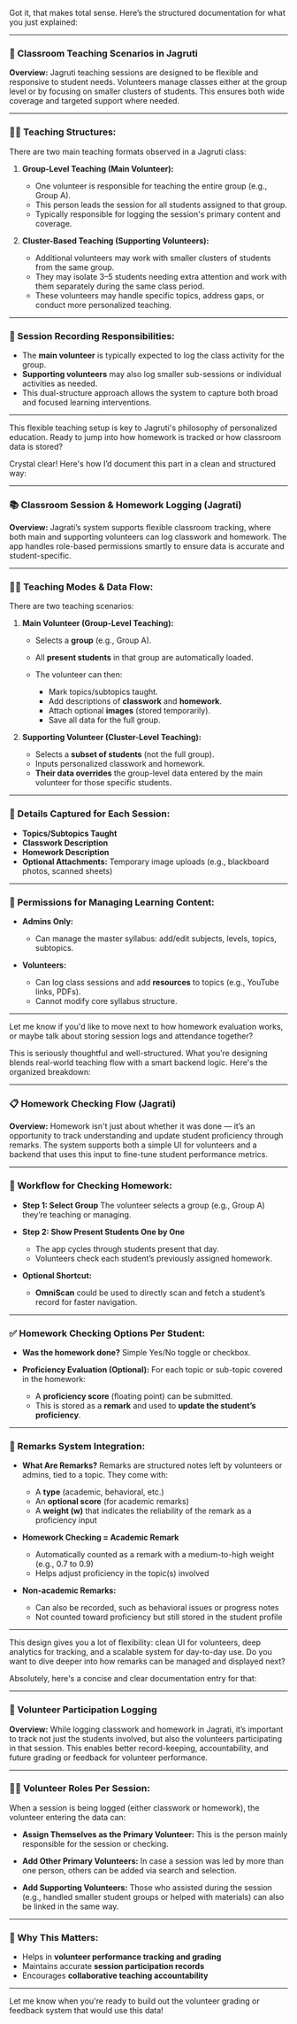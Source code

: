 Got it, that makes total sense. Here’s the structured documentation for what you just explained:

---

### **🏫 Classroom Teaching Scenarios in Jagruti**

**Overview:**
Jagruti teaching sessions are designed to be flexible and responsive to student needs. Volunteers manage classes either at the group level or by focusing on smaller clusters of students. This ensures both wide coverage and targeted support where needed.

---

### **🧑‍🏫 Teaching Structures:**

There are two main teaching formats observed in a Jagruti class:

1. **Group-Level Teaching (Main Volunteer):**

   * One volunteer is responsible for teaching the entire group (e.g., Group A).
   * This person leads the session for all students assigned to that group.
   * Typically responsible for logging the session's primary content and coverage.

2. **Cluster-Based Teaching (Supporting Volunteers):**

   * Additional volunteers may work with smaller clusters of students from the same group.
   * They may isolate 3–5 students needing extra attention and work with them separately during the same class period.
   * These volunteers may handle specific topics, address gaps, or conduct more personalized teaching.

---

### **🧾 Session Recording Responsibilities:**

* The **main volunteer** is typically expected to log the class activity for the group.
* **Supporting volunteers** may also log smaller sub-sessions or individual activities as needed.
* This dual-structure approach allows the system to capture both broad and focused learning interventions.

---

This flexible teaching setup is key to Jagruti's philosophy of personalized education. Ready to jump into how homework is tracked or how classroom data is stored?


Crystal clear! Here's how I’d document this part in a clean and structured way:

---

### **📚 Classroom Session & Homework Logging (Jagrati)**

**Overview:**
Jagrati’s system supports flexible classroom tracking, where both main and supporting volunteers can log classwork and homework. The app handles role-based permissions smartly to ensure data is accurate and student-specific.

---

### **🧑‍🏫 Teaching Modes & Data Flow:**

There are two teaching scenarios:

1. **Main Volunteer (Group-Level Teaching):**

   * Selects a **group** (e.g., Group A).
   * All **present students** in that group are automatically loaded.
   * The volunteer can then:

     * Mark topics/subtopics taught.
     * Add descriptions of **classwork** and **homework**.
     * Attach optional **images** (stored temporarily).
     * Save all data for the full group.

2. **Supporting Volunteer (Cluster-Level Teaching):**

   * Selects a **subset of students** (not the full group).
   * Inputs personalized classwork and homework.
   * **Their data overrides** the group-level data entered by the main volunteer for those specific students.

---

### **📒 Details Captured for Each Session:**

* **Topics/Subtopics Taught**
* **Classwork Description**
* **Homework Description**
* **Optional Attachments:** Temporary image uploads (e.g., blackboard photos, scanned sheets)

---

### **🔐 Permissions for Managing Learning Content:**

* **Admins Only:**

  * Can manage the master syllabus: add/edit subjects, levels, topics, subtopics.

* **Volunteers:**

  * Can log class sessions and add **resources** to topics (e.g., YouTube links, PDFs).
  * Cannot modify core syllabus structure.

---

Let me know if you'd like to move next to how homework evaluation works, or maybe talk about storing session logs and attendance together?


This is seriously thoughtful and well-structured. What you’re designing blends real-world teaching flow with a smart backend logic. Here's the organized breakdown:

---

### **📋 Homework Checking Flow (Jagrati)**

**Overview:**
Homework isn't just about whether it was done — it’s an opportunity to track understanding and update student proficiency through remarks. The system supports both a simple UI for volunteers and a backend that uses this input to fine-tune student performance metrics.

---

### **🧭 Workflow for Checking Homework:**

* **Step 1: Select Group**
  The volunteer selects a group (e.g., Group A) they’re teaching or managing.

* **Step 2: Show Present Students One by One**

  * The app cycles through students present that day.
  * Volunteers check each student’s previously assigned homework.

* **Optional Shortcut:**

  * **OmniScan** could be used to directly scan and fetch a student’s record for faster navigation.

---

### **✅ Homework Checking Options Per Student:**

* **Was the homework done?**
  Simple Yes/No toggle or checkbox.

* **Proficiency Evaluation (Optional):**
  For each topic or sub-topic covered in the homework:

  * A **proficiency score** (floating point) can be submitted.
  * This is stored as a **remark** and used to **update the student’s proficiency**.

---

### **🧾 Remarks System Integration:**

* **What Are Remarks?**
  Remarks are structured notes left by volunteers or admins, tied to a topic. They come with:

  * A **type** (academic, behavioral, etc.)
  * An **optional score** (for academic remarks)
  * A **weight (w)** that indicates the reliability of the remark as a proficiency input

* **Homework Checking = Academic Remark**

  * Automatically counted as a remark with a medium-to-high weight (e.g., 0.7 to 0.9)
  * Helps adjust proficiency in the topic(s) involved

* **Non-academic Remarks:**

  * Can also be recorded, such as behavioral issues or progress notes
  * Not counted toward proficiency but still stored in the student profile

---

This design gives you a lot of flexibility: clean UI for volunteers, deep analytics for tracking, and a scalable system for day-to-day use. Do you want to dive deeper into how remarks can be managed and displayed next?

Absolutely, here's a concise and clear documentation entry for that:

---

### **👥 Volunteer Participation Logging**

**Overview:**
While logging classwork and homework in Jagrati, it’s important to track not just the students involved, but also the volunteers participating in that session. This enables better record-keeping, accountability, and future grading or feedback for volunteer performance.

---

### **🧑‍🏫 Volunteer Roles Per Session:**

When a session is being logged (either classwork or homework), the volunteer entering the data can:

* **Assign Themselves as the Primary Volunteer:**
  This is the person mainly responsible for the session or checking.

* **Add Other Primary Volunteers:**
  In case a session was led by more than one person, others can be added via search and selection.

* **Add Supporting Volunteers:**
  Those who assisted during the session (e.g., handled smaller student groups or helped with materials) can also be linked in the same way.

---

### **🔗 Why This Matters:**

* Helps in **volunteer performance tracking and grading**
* Maintains accurate **session participation records**
* Encourages **collaborative teaching accountability**

---

Let me know when you're ready to build out the volunteer grading or feedback system that would use this data!
